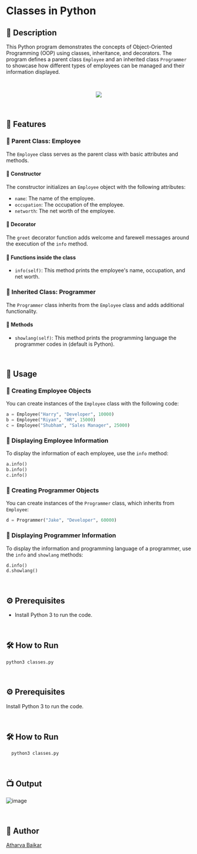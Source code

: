 
# Classes in Python

## 🌟 Description
This Python program demonstrates the concepts of Object-Oriented Programming (OOP) using classes, inheritance, and decorators. The program defines a parent class `Employee` and an inherited class `Programmer` to showcase how different types of employees can be managed and their information displayed.

<br>

<p align="center">
  <img src= "https://github.com/user-attachments/assets/24b5246d-6cce-4800-a6e9-89670824f305">
</p>

<br>

## 🔰 Features

### 💠 Parent Class: Employee

The `Employee` class serves as the parent class with basic attributes and methods.

#### 🔹 Constructor

The constructor initializes an `Employee` object with the following attributes:
- `name`: The name of the employee.
- `occupation`: The occupation of the employee.
- `networth`: The net worth of the employee.

#### 🔹 Decorator

The `greet` decorator function adds welcome and farewell messages around the execution of the `info` method.

#### 🔹 Functions inside the class

- `info(self)`: This method prints the employee's name, occupation, and net worth.

### 💠 Inherited Class: Programmer

The `Programmer` class inherits from the `Employee` class and adds additional functionality.

#### 🔹 Methods

- `showlang(self)`: This method prints the programming language the programmer codes in (default is Python).

<br>

## 🔰 Usage

### 💠 Creating Employee Objects

You can create instances of the `Employee` class with the following code:

```python
a = Employee("Harry", "Developer", 10000)
b = Employee("Riyan", "HR", 15000)
c = Employee("Shubham", "Sales Manager", 25000)
```

### 💠 Displaying Employee Information

To display the information of each employee, use the `info` method:

```python
a.info()
b.info()
c.info()
```

### 💠 Creating Programmer Objects

You can create instances of the `Programmer` class, which inherits from `Employee`:

```python
d = Programmer("Jake", "Developer", 60000)
```

### 💠 Displaying Programmer Information
To display the information and programming language of a programmer, use the `info` and `showlang` methods:

```python
d.info() 
d.showlang()
```

<br>

## ⚙️ Prerequisites

- Install Python 3 to run the code.

<br>

## 🛠️ How to Run

```sh
python3 classes.py
```

<br>

## ⚙️ Prerequisites

Install Python 3 to run the code.

<br>

## 🛠️ How to Run

```python3
  python3 classes.py
```

<br>

## 📺 Output

![image](https://github.com/user-attachments/assets/416bb679-f053-4bdb-a586-58741cc7d84e)

<br>

## 🤖 Author
[Atharva Baikar](https://github.com/DarkGuardian641)
